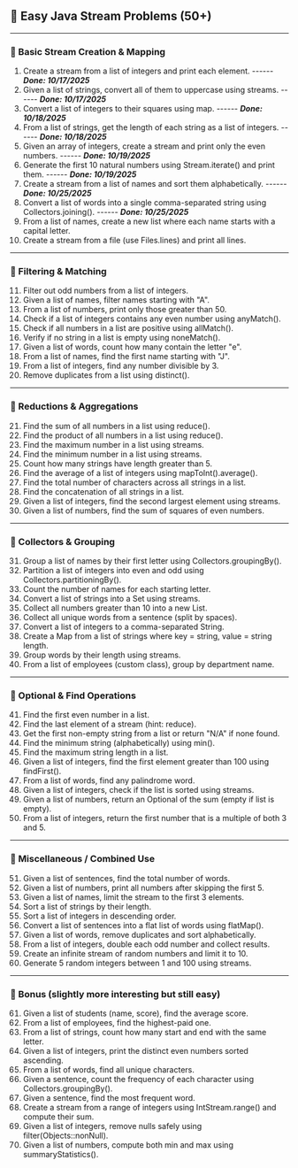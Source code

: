 ## 🧩 Easy Java Stream Problems (50+)

---
### 🔹 Basic Stream Creation & Mapping
1. Create a stream from a list of integers and print each element. ------ _**Done: 10/17/2025**_
2. Given a list of strings, convert all of them to uppercase using streams. ------ _**Done: 10/17/2025**_
3. Convert a list of integers to their squares using map. ------ _**Done: 10/18/2025**_
4. From a list of strings, get the length of each string as a list of integers. ------ _**Done: 10/18/2025**_
5. Given an array of integers, create a stream and print only the even numbers. ------ _**Done: 10/19/2025**_
6. Generate the first 10 natural numbers using Stream.iterate() and print them. ------ _**Done: 10/19/2025**_
7. Create a stream from a list of names and sort them alphabetically. ------ _**Done: 10/25/2025**_
8. Convert a list of words into a single comma-separated string using Collectors.joining(). ------ _**Done: 10/25/2025**_
9. From a list of names, create a new list where each name starts with a capital letter.
10. Create a stream from a file (use Files.lines) and print all lines.

---
### 🔹 Filtering & Matching
11. Filter out odd numbers from a list of integers.
12. Given a list of names, filter names starting with "A".
13. From a list of numbers, print only those greater than 50.
14. Check if a list of integers contains any even number using anyMatch().
15. Check if all numbers in a list are positive using allMatch().
16. Verify if no string in a list is empty using noneMatch().
17. Given a list of words, count how many contain the letter "e".
18. From a list of names, find the first name starting with "J".
19. From a list of integers, find any number divisible by 3.
20. Remove duplicates from a list using distinct().

---
### 🔹 Reductions & Aggregations
21. Find the sum of all numbers in a list using reduce().
22. Find the product of all numbers in a list using reduce().
23. Find the maximum number in a list using streams.
24. Find the minimum number in a list using streams.
25. Count how many strings have length greater than 5.
26. Find the average of a list of integers using mapToInt().average().
27. Find the total number of characters across all strings in a list.
28. Find the concatenation of all strings in a list.
29. Given a list of integers, find the second largest element using streams.
30. Given a list of numbers, find the sum of squares of even numbers.

---
### 🔹 Collectors & Grouping
31. Group a list of names by their first letter using Collectors.groupingBy().
32. Partition a list of integers into even and odd using Collectors.partitioningBy().
33. Count the number of names for each starting letter.
34. Convert a list of strings into a Set using streams.
35. Collect all numbers greater than 10 into a new List.
36. Collect all unique words from a sentence (split by spaces).
37. Convert a list of integers to a comma-separated String.
38. Create a Map from a list of strings where key = string, value = string length.
39. Group words by their length using streams.
40. From a list of employees (custom class), group by department name.

---
### 🔹 Optional & Find Operations
41. Find the first even number in a list.
42. Find the last element of a stream (hint: reduce).
43. Get the first non-empty string from a list or return "N/A" if none found.
44. Find the minimum string (alphabetically) using min().
45. Find the maximum string length in a list.
46. Given a list of integers, find the first element greater than 100 using findFirst().
47. From a list of words, find any palindrome word.
48. Given a list of integers, check if the list is sorted using streams.
49. Given a list of numbers, return an Optional of the sum (empty if list is empty).
50. From a list of integers, return the first number that is a multiple of both 3 and 5.

---
### 🔹 Miscellaneous / Combined Use
51. Given a list of sentences, find the total number of words.
52. Given a list of numbers, print all numbers after skipping the first 5.
53. Given a list of names, limit the stream to the first 3 elements.
54. Sort a list of strings by their length.
55. Sort a list of integers in descending order.
56. Convert a list of sentences into a flat list of words using flatMap().
57. Given a list of words, remove duplicates and sort alphabetically.
58. From a list of integers, double each odd number and collect results.
59. Create an infinite stream of random numbers and limit it to 10.
60. Generate 5 random integers between 1 and 100 using streams.

---
### 🧠 Bonus (slightly more interesting but still easy)
61. Given a list of students (name, score), find the average score.
62. From a list of employees, find the highest-paid one.
63. From a list of strings, count how many start and end with the same letter.
64. Given a list of integers, print the distinct even numbers sorted ascending.
65. From a list of words, find all unique characters.
66. Given a sentence, count the frequency of each character using Collectors.groupingBy().
67. Given a sentence, find the most frequent word.
68. Create a stream from a range of integers using IntStream.range() and compute their sum.
69. Given a list of integers, remove nulls safely using filter(Objects::nonNull).
70. Given a list of numbers, compute both min and max using summaryStatistics().